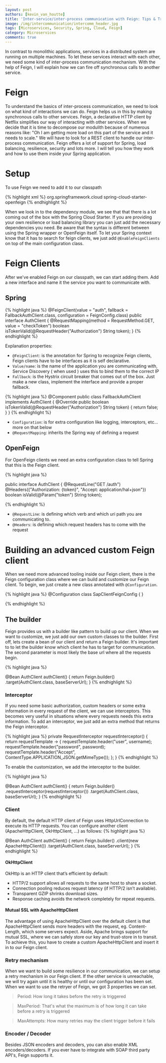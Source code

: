 ```yaml
---
layout: post
authors: [kevin_van_houtte]
title: 'Inter-service/inter-process communication with Feign: Tips & Tricks'
image: /img/intercommunication/intercomm_header.jpg
tags: [Microservices, Security, Spring, Cloud, Feign]
category: Microservices
comments: true
---
```


In contrast to monolithic applications, services in a distributed system are running on multiple machines. 
To let these services interact with each other, we need some kind of inter-process communication mechanism.
With the help of Feign, I will explain how we can fire off synchronous calls to another service.


# Feign
To understand the basics of inter-process communication, we need to look on what kind of interactions we can do.
Feign helps us in this by making synchronous calls to other services. 
Feign, a declarative HTTP client by Netflix simplifies our way of interacting with other services. 
When we decide that it is time to decompose our modulith because of numerous reasons like: "Oh I am getting more load on this part of the service and it needs to scale." 
We will have to look for a REST client to handle our inter-process communication. 
Feign offers a lot of support for Spring, load balancing, resilience, security and lots more. I will tell you how they work and how to use them inside your Spring application. 


# Setup
To use Feign we need to add it to our classpath

{% highlight xml %}
    <dependency>
        <groupId>org.springframework.cloud</groupId>
        <artifactId>spring-cloud-starter-openfeign</artifactId>
    </dependency>
{% endhighlight %}

When we look in to the dependency module, we see that that there is a lot coming out of the box with the Spring Cloud Starter.
If you are providing your own resilience or load balancing library you can just add the necessary dependencies you need.
Be aware that the syntax is different between using the Spring wrapper or OpenFeign itself.
To let your Spring context know that it has to search for feign clients, we just add `@EnableFeignClients` on top of the main configuration class. 

# Feign Clients 
After we've enabled Feign on our classpath, we can start adding them. 
Add a new interface and name it the service you want to communicate with. 

## Spring

{% highlight java %}
    @FeignClient(value = "auth", fallback = FallbackAuthClient.class, configuration = FeignConfig.class)
    public interface AuthClient { 
     @RequestMapping(method = RequestMethod.GET, value = "checkToken")
        boolean isTokenValid(@RequestHeader("Authorization") String token);
    }
{% endhighlight %}

Explanation properties:

* `@FeignClient`: is the annotation for Spring to recognize Feign clients, Feign clients have to be interfaces as it is self declarative.
* `Value/name`: is the name of the application you are communicating with, Service Discovery ( when used ) uses this to bind them to the correct IP
* `Fallback`: is the Hystrix circuit breaker that comes out of the box. Just make a new class, implement the interface and provide a proper fallback. 

{% highlight java %}
    @Component
    public class FallbackAuthClient implements AuthClient {
        @Override
        public boolean isTokenValid(@RequestHeader("Authorization") String token) {
            return false;
        }
    }
{% endhighlight %}

* `Configuration`: is for extra configuration like logging, interceptors, etc... more on that below
* `@RequestMapping`: inherits the Spring way of defining a request

## OpenFeign
For OpenFeign clients we need an extra configuration class to tell Spring that this is the Feign client.

{% highlight java %}

public interface AuthClient {
    @RequestLine("GET /auth")
    @Headers({"Authorization: {token}", "Accept: application/hal+json"})
    boolean isValid(@Param("token") String token);

{% endhighlight %}
* `@RequestLine`: is defining which verb and which uri path you are communicating to. 
* `@Headers`: is defining which request headers has to come with the request

# Building an advanced custom Feign client
When we need more advanced tooling inside our Feign client, there is the Feign configuration class where we can build and customize our Feign client. 
To begin, we just create a new class annotated with `@Configuration`.


{% highlight java %}
@Configuration
class SapClientFeignConfig { }


{% endhighlight %}

## The builder
Feign provides us with a builder like pattern to build up our client.
When we want to customize, we just add our own custom classes to the builder. 
First off, lets create a bean of our client and return a Feign builder.
It's important to to let the builder know which client he has to target for communication. 
The second parameter is most likely the base url where all the requests begin. 

{% highlight java %}

   @Bean
   AuthClient authClient() {
        return Feign.builder()
                .target(AuthClient.class, baseServerUrl);
    }
{% endhighlight %}

### Interceptor
If you need some basic authorization, custom headers or some extra information in every request of the client, we can use interceptors. 
This becomes very useful in situations where every requests needs this extra information.
To add an interceptor, we just add an extra method that returns the Feign interceptor. 

{% highlight java %}
 private RequestInterceptor requestInterceptor() {
        return requestTemplate -> {
            requestTemplate.header("user", username);
            requestTemplate.header("password", password);
            requestTemplate.header("Accept", ContentType.APPLICATION_JSON.getMimeType());
        };
    }
{% endhighlight %}

To enable the customization, we add the interceptor to the builder. 

{% highlight java %}

   @Bean
   AuthClient authClient() {
        return Feign.builder()
                .requestInterceptor(requestInterceptor())
                .target(AuthClient.class, baseServerUrl);
    }
{% endhighlight %}

### Client
By default, the default HTTP client of Feign uses HttpUrlConnection to execute its HTTP requests.
You can configure another client (ApacheHttpClient, OkHttpClient, ...) as follows:
{% highlight java %}

   @Bean
   AuthClient authClient() {
        return Feign.builder()
                .client(new ApacheHttpClient())
                .target(AuthClient.class, baseServerUrl);
    }
{% endhighlight %}

#### OkHttpClient
OkHttp is an HTTP client that’s efficient by default:

* HTTP/2 support allows all requests to the same host to share a socket.
* Connection pooling reduces request latency (if HTTP/2 isn’t available).
* Transparent GZIP shrinks download sizes.
* Response caching avoids the network completely for repeat requests.

#### Mutual SSL with ApacheHttpClient
The advantage of using ApacheHttpClient over the default client is that ApacheHttpClient sends more headers with the request, eg. Content-Length, which some servers expect.
Aside, Apache brings support for mutual SSL, where we can safely store our key and trust-store in to transit.
To achieve this, you have to create a custom ApacheHttpClient and insert it in to our Feign client. 


### Retry mechanism
When we want to build some resilience in our communication, we can setup a retry mechanism in our Feign client. 
If the other service is unreachable, we will try again until it is healthy or until our configuration has been set. 
When we want to use the retryer of Feign, we got 3 properties we can set.

> Period: How long it takes before the retry is triggered

> MaxPeriod: That's what the maximum is of how long it can take before a retry is triggered

> MaxAttempts: How many retries may the client trigger before it fails

### Encoder / Decoder
Besides JSON encoders and decoders, you can also enable XML encoders/decoders. 
If you ever have to integrate with SOAP third party API's, Feign supports it. 

